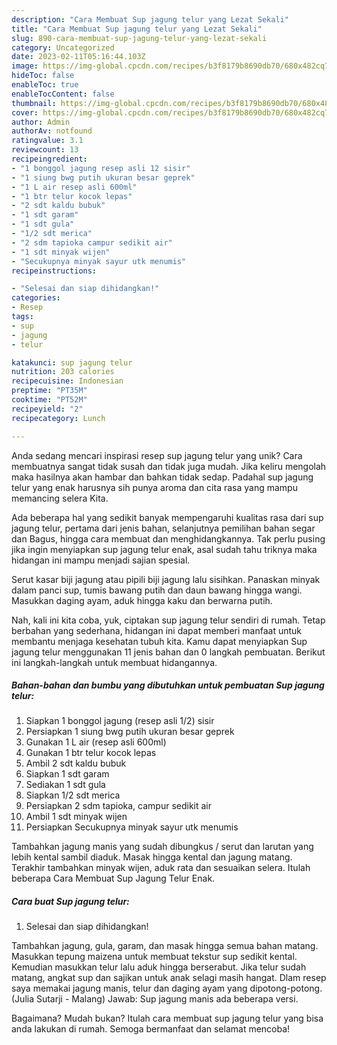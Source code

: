 ```yaml
---
description: "Cara Membuat Sup jagung telur yang Lezat Sekali"
title: "Cara Membuat Sup jagung telur yang Lezat Sekali"
slug: 890-cara-membuat-sup-jagung-telur-yang-lezat-sekali
category: Uncategorized
date: 2023-02-11T05:16:44.103Z
image: https://img-global.cpcdn.com/recipes/b3f8179b8690db70/680x482cq70/sup-jagung-telur-foto-resep-utama.jpg
hideToc: false
enableToc: true
enableTocContent: false
thumbnail: https://img-global.cpcdn.com/recipes/b3f8179b8690db70/680x482cq70/sup-jagung-telur-foto-resep-utama.jpg
cover: https://img-global.cpcdn.com/recipes/b3f8179b8690db70/680x482cq70/sup-jagung-telur-foto-resep-utama.jpg
author: Admin
authorAv: notfound
ratingvalue: 3.1
reviewcount: 13
recipeingredient:
- "1 bonggol jagung resep asli 12 sisir"
- "1 siung bwg putih ukuran besar geprek"
- "1 L air resep asli 600ml"
- "1 btr telur kocok lepas"
- "2 sdt kaldu bubuk"
- "1 sdt garam"
- "1 sdt gula"
- "1/2 sdt merica"
- "2 sdm tapioka campur sedikit air"
- "1 sdt minyak wijen"
- "Secukupnya minyak sayur utk menumis"
recipeinstructions:

- "Selesai dan siap dihidangkan!"
categories:
- Resep
tags:
- sup
- jagung
- telur

katakunci: sup jagung telur 
nutrition: 203 calories
recipecuisine: Indonesian
preptime: "PT35M"
cooktime: "PT52M"
recipeyield: "2"
recipecategory: Lunch

---
```





Anda sedang mencari inspirasi resep sup jagung telur yang unik? Cara membuatnya sangat tidak susah dan tidak juga mudah. Jika keliru mengolah maka hasilnya akan hambar dan bahkan tidak sedap. Padahal sup jagung telur yang enak harusnya sih punya aroma dan cita rasa yang mampu memancing selera Kita.





Ada beberapa hal yang sedikit banyak mempengaruhi kualitas rasa dari sup jagung telur, pertama dari jenis bahan, selanjutnya pemilihan bahan segar dan Bagus, hingga cara membuat dan menghidangkannya. Tak perlu pusing jika ingin menyiapkan sup jagung telur enak,      asal sudah tahu triknya maka hidangan ini mampu menjadi sajian spesial.














Serut kasar biji jagung atau pipili biji jagung lalu sisihkan. Panaskan minyak dalam panci sup, tumis bawang putih dan daun bawang hingga wangi. Masukkan daging ayam, aduk hingga kaku dan berwarna putih.






Nah, kali ini kita coba, yuk, ciptakan sup jagung telur sendiri di rumah. Tetap berbahan yang sederhana, hidangan ini dapat memberi manfaat untuk membantu menjaga kesehatan tubuh kita. Kamu dapat menyiapkan Sup jagung telur menggunakan 11 jenis bahan dan 0 langkah pembuatan. Berikut ini langkah-langkah untuk membuat hidangannya.

<!--inarticleads1-->

##### Bahan-bahan dan bumbu yang dibutuhkan untuk pembuatan Sup jagung telur:

1. Siapkan 1 bonggol jagung (resep asli 1/2) sisir
1. Persiapkan 1 siung bwg putih ukuran besar geprek
1. Gunakan 1 L air (resep asli 600ml)
1. Gunakan 1 btr telur kocok lepas
1. Ambil 2 sdt kaldu bubuk
1. Siapkan 1 sdt garam
1. Sediakan 1 sdt gula
1. Siapkan 1/2 sdt merica
1. Persiapkan 2 sdm tapioka, campur sedikit air
1. Ambil 1 sdt minyak wijen
1. Persiapkan Secukupnya minyak sayur utk menumis


Tambahkan jagung manis yang sudah dibungkus / serut dan larutan yang lebih kental sambil diaduk. Masak hingga kental dan jagung matang. Terakhir tambahkan minyak wijen, aduk rata dan sesuaikan selera. Itulah beberapa Cara Membuat Sup Jagung Telur Enak. 

<!--inarticleads2-->

##### Cara buat Sup jagung telur:


1. Selesai dan siap dihidangkan!

Tambahkan jagung, gula, garam, dan masak hingga semua bahan matang. Masukkan tepung maizena untuk membuat tekstur sup sedikit kental. Kemudian masukkan telur lalu aduk hingga berserabut. Jika telur sudah matang, angkat sup dan sajikan untuk anak selagi masih hangat. Dlam resep saya memakai jagung manis, telur dan daging ayam yang dipotong-potong. (Julia Sutarji - Malang) Jawab: Sup jagung manis ada beberapa versi. 

Bagaimana? Mudah bukan? Itulah cara membuat sup jagung telur yang bisa anda lakukan di rumah. Semoga bermanfaat dan selamat mencoba!
